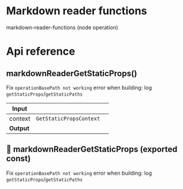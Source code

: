 # Markdown reader functions

markdown-reader-functions (node operation)



# Api reference

## markdownReaderGetStaticProps()

Fix `operationBasePath not working` error when building: log `getStaticProps`/`getStaticPaths`


| Input      |    |    |
| ---------- | -- | -- |
| context | `GetStaticPropsContext` |  |
| **Output** |    |    |



## 📄 markdownReaderGetStaticProps (exported const)

Fix `operationBasePath not working` error when building: log `getStaticProps`/`getStaticPaths`

